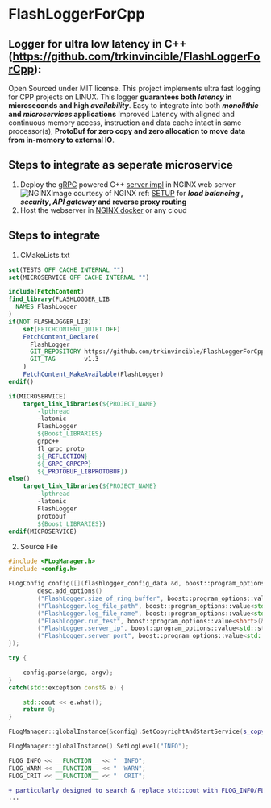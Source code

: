 # FlashLoggerForCpp

## Logger for ultra low latency in C++ (https://github.com/trkinvincible/FlashLoggerForCpp):

Open Sourced under MIT license. This project implements ultra fast logging for CPP projects on LINUX. 
This logger **guarantees both _latency_ in microseconds and high _availability_**. 
Easy to integrate into both **_monolithic_ and _microservices_ applications** 
Improved Latency with aligned and continuous memory access, instruction and data cache intact in same processor(s), 
**ProtoBuf for zero copy and zero allocation to move data from in-memory to external IO**. 

## Steps to integrate as seperate microservice
1. Deploy the [gRPC](https://github.com/grpc/grpc) powered C++ [server impl](https://github.com/trkinvincible/FlashLoggerForCpp-Server) 
in NGINX web server ![NGINX](https://www.nginx.com/wp-content/uploads/2018/03/gRPC-nginx-proxy.png)Image courtesy of NGINX  ref: [SETUP](https://www.nginx.com/blog/nginx-1-13-10-grpc/)
for **_load_ _balancing_ , _security_, _API gateway_ and reverse proxy routing**
2. Host the webserver in [NGINX docker](https://hub.docker.com/_/nginx) or any cloud 

## Steps to integrate 

1. CMakeLists.txt

``` cmake
set(TESTS OFF CACHE INTERNAL "")
set(MICROSERVICE OFF CACHE INTERNAL "")

include(FetchContent)
find_library(FLASHLOGGER_LIB
  NAMES FlashLogger
)
if(NOT FLASHLOGGER_LIB)
    set(FETCHCONTENT_QUIET OFF)
    FetchContent_Declare(
      FlashLogger
      GIT_REPOSITORY https://github.com/trkinvincible/FlashLoggerForCpp.git
      GIT_TAG        v1.3
    )
    FetchContent_MakeAvailable(FlashLogger)
endif()

if(MICROSERVICE)
    target_link_libraries(${PROJECT_NAME}
        -lpthread
        -latomic
        FlashLogger
        ${Boost_LIBRARIES} 
        grpc++
        fl_grpc_proto
        ${_REFLECTION}
        ${_GRPC_GRPCPP}
        ${_PROTOBUF_LIBPROTOBUF})
else()
    target_link_libraries(${PROJECT_NAME}
        -lpthread
        -latomic
        FlashLogger
        protobuf 
        ${Boost_LIBRARIES})
endif(MICROSERVICE)
```
2. Source File
```c++
#include <FLogManager.h>
#include <config.h>

FLogConfig config([](flashlogger_config_data &d, boost::program_options::options_description &desc){
        desc.add_options()
        ("FlashLogger.size_of_ring_buffer", boost::program_options::value<short>(&d.size_of_ring_buffer)->default_value(5), "size of buffer to log")
        ("FlashLogger.log_file_path", boost::program_options::value<std::string>(&d.log_file_path)->default_value("../"), "log file path")
        ("FlashLogger.log_file_name", boost::program_options::value<std::string>(&d.log_file_name)->default_value("flashlog.txt"), "log file name")
        ("FlashLogger.run_test", boost::program_options::value<short>(&d.run_test)->default_value(0), "choose to run test")
        ("FlashLogger.server_ip", boost::program_options::value<std::string>(&d.server_ip)->default_value("localhost"), "microservice server IP")
        ("FlashLogger.server_port", boost::program_options::value<std::string>(&d.server_port)->default_value("50051"), "microservice server port");
});

try {

    config.parse(argc, argv);
}
catch(std::exception const& e) {

    std::cout << e.what();
    return 0;
}

FLogManager::globalInstance(&config).SetCopyrightAndStartService(s_copyright);

FLogManager::globalInstance().SetLogLevel("INFO");

FLOG_INFO << __FUNCTION__ << "  INFO";
FLOG_WARN << __FUNCTION__ << "  WARN";
FLOG_CRIT << __FUNCTION__ << "  CRIT";
```
```diff
+ particularly designed to search & replace std::cout with FLOG_INFO/FLOG_WARN/FLOG_CRIT 
...

